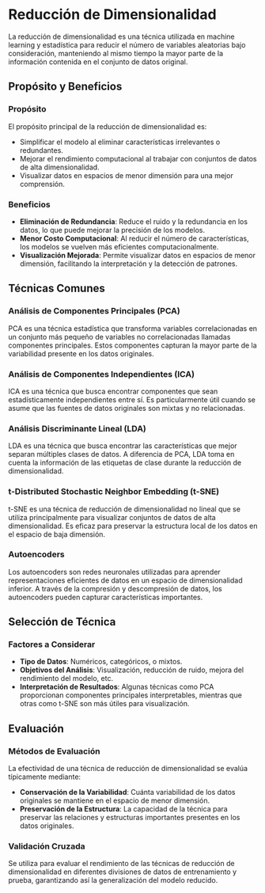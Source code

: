 # Reducción de Dimensionalidad

La reducción de dimensionalidad es una técnica utilizada en machine learning y estadística para reducir el número de variables aleatorias bajo consideración, manteniendo al mismo tiempo la mayor parte de la información contenida en el conjunto de datos original.

## Propósito y Beneficios

### Propósito

El propósito principal de la reducción de dimensionalidad es:

- Simplificar el modelo al eliminar características irrelevantes o redundantes.
- Mejorar el rendimiento computacional al trabajar con conjuntos de datos de alta dimensionalidad.
- Visualizar datos en espacios de menor dimensión para una mejor comprensión.

### Beneficios

- **Eliminación de Redundancia**: Reduce el ruido y la redundancia en los datos, lo que puede mejorar la precisión de los modelos.
- **Menor Costo Computacional**: Al reducir el número de características, los modelos se vuelven más eficientes computacionalmente.
- **Visualización Mejorada**: Permite visualizar datos en espacios de menor dimensión, facilitando la interpretación y la detección de patrones.

## Técnicas Comunes

### Análisis de Componentes Principales (PCA)

PCA es una técnica estadística que transforma variables correlacionadas en un conjunto más pequeño de variables no correlacionadas llamadas componentes principales. Estos componentes capturan la mayor parte de la variabilidad presente en los datos originales.

### Análisis de Componentes Independientes (ICA)

ICA es una técnica que busca encontrar componentes que sean estadísticamente independientes entre sí. Es particularmente útil cuando se asume que las fuentes de datos originales son mixtas y no relacionadas.

### Análisis Discriminante Lineal (LDA)

LDA es una técnica que busca encontrar las características que mejor separan múltiples clases de datos. A diferencia de PCA, LDA toma en cuenta la información de las etiquetas de clase durante la reducción de dimensionalidad.

### t-Distributed Stochastic Neighbor Embedding (t-SNE)

t-SNE es una técnica de reducción de dimensionalidad no lineal que se utiliza principalmente para visualizar conjuntos de datos de alta dimensionalidad. Es eficaz para preservar la estructura local de los datos en el espacio de baja dimensión.

### Autoencoders

Los autoencoders son redes neuronales utilizadas para aprender representaciones eficientes de datos en un espacio de dimensionalidad inferior. A través de la compresión y descompresión de datos, los autoencoders pueden capturar características importantes.

## Selección de Técnica

### Factores a Considerar

- **Tipo de Datos**: Numéricos, categóricos, o mixtos.
- **Objetivos del Análisis**: Visualización, reducción de ruido, mejora del rendimiento del modelo, etc.
- **Interpretación de Resultados**: Algunas técnicas como PCA proporcionan componentes principales interpretables, mientras que otras como t-SNE son más útiles para visualización.

## Evaluación

### Métodos de Evaluación

La efectividad de una técnica de reducción de dimensionalidad se evalúa típicamente mediante:

- **Conservación de la Variabilidad**: Cuánta variabilidad de los datos originales se mantiene en el espacio de menor dimensión.
- **Preservación de la Estructura**: La capacidad de la técnica para preservar las relaciones y estructuras importantes presentes en los datos originales.

### Validación Cruzada

Se utiliza para evaluar el rendimiento de las técnicas de reducción de dimensionalidad en diferentes divisiones de datos de entrenamiento y prueba, garantizando así la generalización del modelo reducido.
